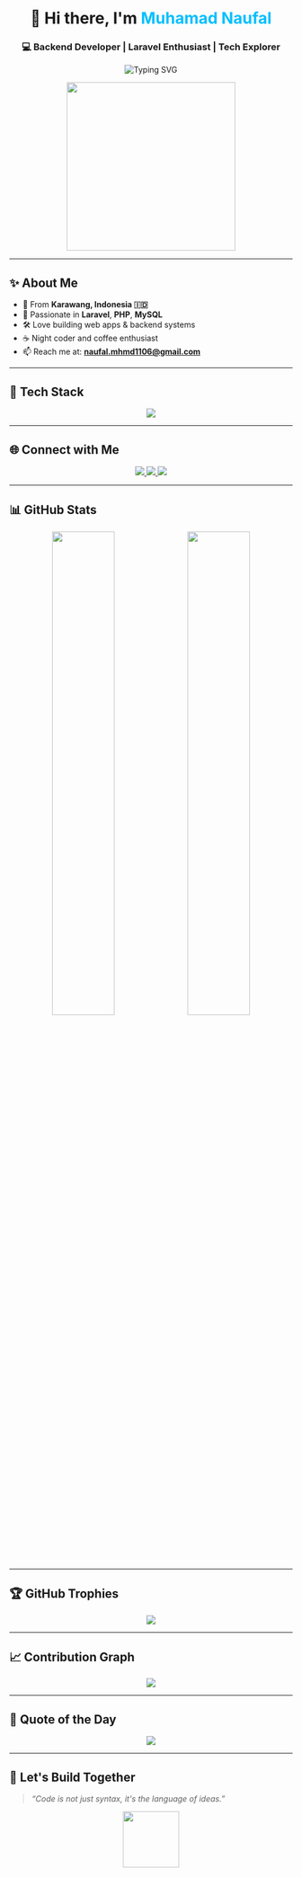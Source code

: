 <!-- GitHub Profile - Clean, Professional, Modern -->

<h1 align="center">👋 Hi there, I'm <span style="color:#00BFFF">Muhamad Naufal</span></h1>
<h3 align="center">💻 Backend Developer | Laravel Enthusiast | Tech Explorer</h3>

<p align="center">
  <img src="https://readme-typing-svg.demolab.com?font=Fira+Code&duration=3000&pause=1000&color=00BFFF&center=true&vCenter=true&width=460&lines=Clean+Code+Advocate+%F0%9F%96%A5%EF%B8%8F;Always+Learning+New+Things+%F0%9F%93%9A;Building+Scalable+Web+Apps+with+Laravel+%F0%9F%92%BB" alt="Typing SVG" />
</p>

<p align="center">
  <img src="https://media.giphy.com/media/LMt9638dO8dftAjtco/giphy.gif" width="300" />
</p>

---

## ✨ About Me

- 📍 From **Karawang, Indonesia 🇮🇩**
- 🧠 Passionate in **Laravel**, **PHP**, **MySQL**
- 🛠️ Love building web apps & backend systems
- ☕ Night coder and coffee enthusiast
- 📫 Reach me at: **naufal.mhmd1106@gmail.com**

---

## 🔧 Tech Stack

<p align="center">
  <img src="https://skillicons.dev/icons?i=php,laravel,mysql,js,html,css,bootstrap,codeigniter,postman,vscode,github,firebase,figma,git,github,react,nodejs,flutter,kotlin,nextjs" />
</p>

---

## 🌐 Connect with Me

<p align="center">
  <a href="https://www.linkedin.com/in/usernameanda/" target="_blank">
    <img src="https://img.shields.io/badge/LinkedIn-blue?style=for-the-badge&logo=linkedin&logoColor=white" />
  </a>
  <a href="https://wa.me/6281573635413" target="_blank">
    <img src="https://img.shields.io/badge/WhatsApp-25D366?style=for-the-badge&logo=whatsapp&logoColor=white" />
  </a>
  <a href="mailto:naufal.mhmd1106@gmail.com">
    <img src="https://img.shields.io/badge/Gmail-D14836?style=for-the-badge&logo=gmail&logoColor=white" />
  </a>
</p>

---

## 📊 GitHub Stats

<p align="center">
  <img src="https://github-readme-stats.vercel.app/api?username=muhamad-naufal-666&show_icons=true&theme=github_dark&hide_border=true" width="47%" />
  <img src="https://github-readme-streak-stats.herokuapp.com/?user=muhamad-naufal-666&theme=github-dark&hide_border=true" width="47%" />
</p>

---

## 🏆 GitHub Trophies

<p align="center">
  <img src="https://github-profile-trophy.vercel.app/?username=muhamad-naufal-666&theme=algolia&no-frame=true&column=6&margin-w=5&margin-h=5" />
</p>

---

## 📈 Contribution Graph

<p align="center">
  <img src="https://github-readme-activity-graph.vercel.app/graph?username=muhamad-naufal-666&theme=react-dark&hide_border=true" />
</p>

---

## 💬 Quote of the Day

<p align="center">
  <img src="https://quotes-github-readme.vercel.app/api?type=horizontal&theme=dark" />
</p>

---

## 🚀 Let's Build Together

> _“Code is not just syntax, it's the language of ideas.”_

<p align="center">
  <img src="https://media.giphy.com/media/v1.Y2lkPTc5MGI3NjExYnhnb3k2ZGw5Z2xyZW10MGRiZjUzN3k4cWhzZHE1eWoxMm1mcWUyMSZlcD12MV9naWZzX3NlYXJjaCZjdD1n/coxQHKASG60HrHtvkt/giphy.gif" width="100" />
</p>
